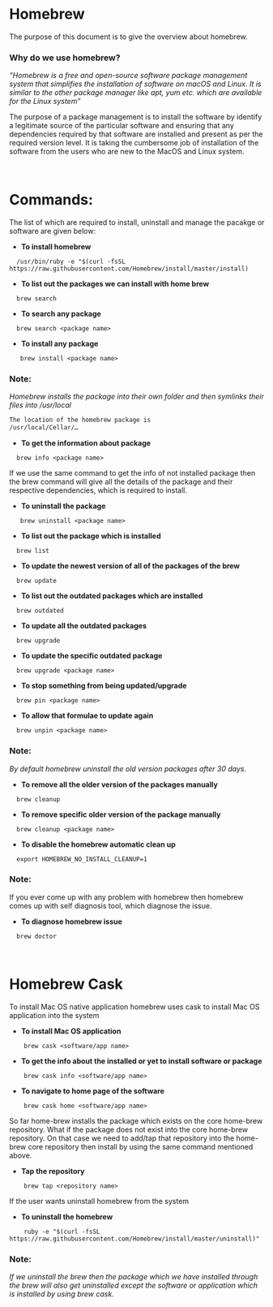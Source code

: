 # Homebrew

The purpose of this document is to give the overview about homebrew.


### Why do we use homebrew?

*“Homebrew is a free and open-source software package management system that simplifies the installation of software on macOS and Linux. It is similar to the other package manager like apt, yum etc. which are available for the Linux system”*

The purpose of a package management is to install the software by identify a legitimate source of the particular software and ensuring that any dependencies required by that software are installed and present as per the required version level. It is taking the cumbersome job of installation of the software from the users who are new to the MacOS and Linux system.

<br>

# Commands:
The list of which are required to install, uninstall and manage the pacakge or software are given below:

- **To install homebrew**
```mardown
  /usr/bin/ruby -e "$(curl -fsSL https://raw.githubusercontent.com/Homebrew/install/master/install)
```

- **To list out the packages we can install with home brew**
```mardown
  brew search
```

- **To search any package**
```mardown
  brew search <package name>
```

-  **To install any package**
```mardown
   brew install <package name>
 ```     


### Note: 
_Homebrew installs the package into their own folder and then symlinks their files into /usr/local_
```markdown
The location of the homebrew package is 
/usr/local/Cellar/…
```

- **To get the information about package**
```mardown
  brew info <package name> 
```
    
If we use the same command to get the info of not installed package then the brew command will give all the details of the package and their respective dependencies, which is required to install.

-  **To uninstall the package**
```mardown
   brew uninstall <package name>
 ```   

- **To list out the package which is installed**
```mardown
  brew list
```    

- **To update the newest version of all of the packages of the brew**
```mardown
  brew update
```    

- **To list out the outdated packages which are installed**
```mardown
  brew outdated
```

- **To update all the outdated packages**
```mardown
  brew upgrade 
```    

- **To update the specific outdated package**
```mardown
  brew upgrade <package name>
```    

- **To stop something from being updated/upgrade**
```mardown
  brew pin <package name>
```    

- **To allow that formulae to update again** 
```mardown
  brew unpin <package name>
```    


### Note:
_By default homebrew uninstall the old version packages after 30 days._


- **To remove all the older version of the packages manually**
```mardown
  brew cleanup
```
- **To remove specific older version of the package manually**
```mardown
  brew cleanup <package name>
```    

- **To disable the homebrew automatic clean up**
```mardown
  export HOMEBREW_NO_INSTALL_CLEANUP=1
```    


### Note:
If you ever come up with any problem with homebrew then homebrew comes up with self diagnosis tool, which diagnose the issue.

- **To diagnose homebrew issue**
```mardown
  brew doctor
```

<br>

# Homebrew Cask
To install Mac OS native application homebrew uses cask to install Mac OS application into the system

- **To install Mac OS application**
```mardown
    brew cask <software/app name>
```    

- **To get the info about the installed or yet to install software or package**
```mardown
    brew cask info <software/app name>
```    

- **To navigate to home page of the software**
```mardown
    brew cask home <software/app name>
```    


So far home-brew installs the package which exists on the core home-brew repository. What if the package does not exist into the core home-brew repository. On that case we need to add/tap that repository into the home-brew core repository then install by using the same command mentioned above.

- **Tap the repository**
```mardown
    brew tap <repository name>
```    

If the user wants uninstall homebrew from the system

- **To uninstall the homebrew**
```mardown
    ruby -e "$(curl -fsSL https://raw.githubusercontent.com/Homebrew/install/master/uninstall)"
 ```   

### Note: 
_If we uninstall the brew then the package which we have installed through the brew will also get uninstalled except the software or application which is installed by using brew cask._

